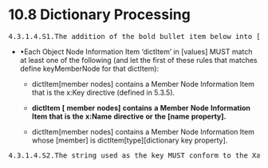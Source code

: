 <html dir="LTR" xmlns:mshelp="http://msdn.microsoft.com/mshelp" xmlns:ddue="http://ddue.schemas.microsoft.com/authoring/2003/5" xmlns:xlink="http://www.w3.org/1999/xlink" xmlns:tool="http://www.microsoft.com/tooltip"><body><input type="hidden" id="userDataCache" class="userDataStyle"><input type="hidden" id="hiddenScrollOffset"><img id="dropDownImage" style="display:none; height:0; width:0;" src="../local/drpdown.gif"><img id="dropDownHoverImage" style="display:none; height:0; width:0;" src="../local/drpdown_orange.gif"><img id="collapseImage" style="display:none; height:0; width:0;" src="../local/collapse.gif"><img id="expandImage" style="display:none; height:0; width:0;" src="../local/exp.gif"><img id="collapseAllImage" style="display:none; height:0; width:0;" src="../local/collall.gif"><img id="expandAllImage" style="display:none; height:0; width:0;" src="../local/expall.gif"><img id="copyImage" style="display:none; height:0; width:0;" src="../local/copycode.gif"><img id="copyHoverImage" style="display:none; height:0; width:0;" src="../local/copycodeHighlight.gif"><div id="header"><h1 class="heading">10.8 Dictionary Processing</h1></div><div id="mainSection"><div id="mainBody"><div id="allHistory" class="saveHistory" onsave="saveAll()" onload="loadAll()"></div>
			<div id="sectionSection0" class="section" name="collapseableSection"><content xmlns="http://ddue.schemas.microsoft.com/authoring/2003/5" xmlns:wsd="http://wsdev.schemas.microsoft.com/authoring/2008/2" xmlns:msxsl="urn:schemas-microsoft-com:xslt" xmlns:script="urn:script" xmlns:build="urn:build">
				</content></div><div id="sectionSection1" class="section" name="collapseableSection"><content xmlns="http://ddue.schemas.microsoft.com/authoring/2003/5" xmlns:wsd="http://wsdev.schemas.microsoft.com/authoring/2008/2" xmlns:msxsl="urn:schemas-microsoft-com:xslt" xmlns:script="urn:script" xmlns:build="urn:build">
					<div id="code" xmlns=""><pre>4.3.1.4.S1.The addition of the bold bullet item below into [MS-XAML] section 4.3.1.4 correctly represents the behavior of Silverlight Xaml Document processing.</pre></div>
					<ul xmlns=""><li class="unordered">
							<p class="BulletedList">•Each Object Node Information Item ‘dictItem’ in [values] MUST match at least one of the following (and let the first of these rules that matches define keyMemberNode for that dictItem):</p>
							<ul><li class="unordered">
									<p class="BulletedList2">dictItem[member nodes] contains a Member Node Information Item that is the x:Key directive (defined in 5.3.5).</p>
								</li><li class="unordered">
									<p class="BulletedList2">
										<b>dictItem</b>
										<b>[</b>
										<b>member</b> <b>nodes</b><b>]</b> <b>contains</b> <b>a</b> <b>Member</b> <b>Node</b> <b>Information</b> <b>Item</b> <b>that</b> <b>is</b> <b>the</b> <b>x</b><b>:</b><b>Name</b> <b>directive</b> <b>or</b> <b>the</b> <b>[</b><b>name</b> <b>property</b><b>].</b></p>
								</li><li class="unordered">
									<p class="BulletedList2">dictItem[member nodes] contains a Member Node Information Item whose [member] is dictItem[type][dictionary key property].</p>
								</li></ul>
						</li></ul>
					<div id="code" xmlns=""><pre>4.3.1.4.S2.The string used as the key MUST conform to the XamlName Grammar as defined by [MS-XAML]. </pre></div>
				</content></div><!--[if gte IE 5]>
			<tool:tip element="languageFilterToolTip" avoidmouse="false"/>
		<![endif]--></div><a name="feedback"></a><span></span></div></body></html>